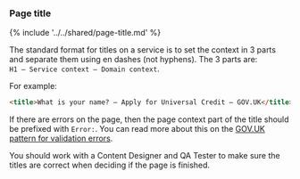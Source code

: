 ### Page title

{% include '../../shared/page-title.md' %}

The standard format for titles on a service is to set the context in 3 parts and separate them using en dashes (not hyphens). The 3 parts are:  
`H1 – Service context – Domain context`.

For example:
```html
<title>What is your name? – Apply for Universal Credit – GOV.UK</title>
```

If there are errors on the page, then the page context part of the title should be prefixed with `Error:`. You can read more about this on the [GOV.UK pattern for validation errors](https://design-system.service.gov.uk/patterns/validation/).

You should work with a Content Designer and QA Tester to make sure the titles are correct when deciding if the page is finished.

